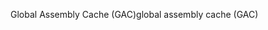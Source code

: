 <span data-ttu-id="c0be6-101">Global Assembly Cache (GAC)</span><span class="sxs-lookup"><span data-stu-id="c0be6-101">global assembly cache (GAC)</span></span>